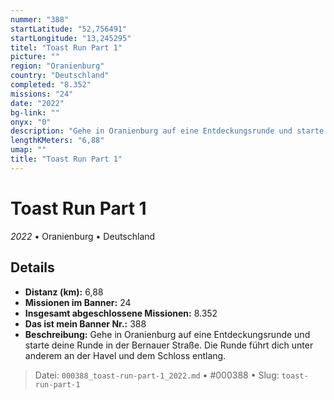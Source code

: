 ```yaml
---
nummer: "388"
startLatitude: "52,756491"
startLongitude: "13,245295"
titel: "Toast Run Part 1"
picture: ""
region: "Oranienburg"
country: "Deutschland"
completed: "8.352"
missions: "24"
date: "2022"
bg-link: ""
onyx: "0"
description: "Gehe in Oranienburg auf eine Entdeckungsrunde und starte deine Runde in der Bernauer Straße.\nDie Runde führt dich unter anderem an der Havel und dem Schloss entlang."
lengthKMeters: "6,88"
umap: ""
title: "Toast Run Part 1"
---
```

# Toast Run Part 1

*2022* • Oranienburg • Deutschland



## Details
- **Distanz (km):** 6,88
- **Missionen im Banner:** 24
- **Insgesamt abgeschlossene Missionen:** 8.352
- **Das ist mein Banner Nr.:** 388
- **Beschreibung:** Gehe in Oranienburg auf eine Entdeckungsrunde und starte deine Runde in der Bernauer Straße.
Die Runde führt dich unter anderem an der Havel und dem Schloss entlang.



> Datei: `000388_toast-run-part-1_2022.md` • #000388 • Slug: `toast-run-part-1`

